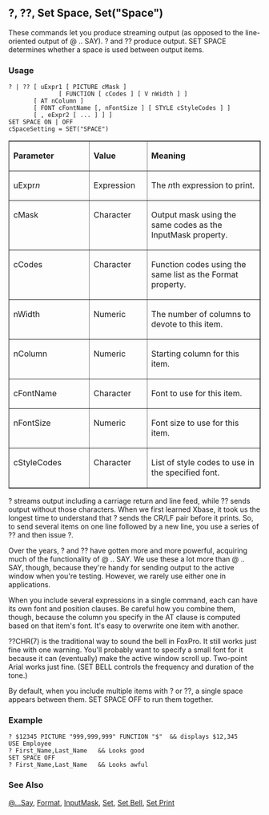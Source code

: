 ## ?, ??, Set Space, Set("Space")

These commands let you produce streaming output (as opposed to the line-oriented output of @ .. SAY). ? and ?? produce output. SET SPACE determines whether a space is used between output items.

### Usage

```foxpro
? | ?? [ uExpr1 [ PICTURE cMask ]
              [ FUNCTION [ cCodes ] [ V nWidth ] ]
       [ AT nColumn ]
       [ FONT cFontName [, nFontSize ] [ STYLE cStyleCodes ] ]
       [ , eExpr2 [ ... ] ] ]
SET SPACE ON | OFF
cSpaceSetting = SET("SPACE")
```
<table border cellspacing=0 cellpadding=0 width=100%>
<tr>
  <td width=32% valign=top>
  <p><b>Parameter</b></p>
  </td>
  <td width=23% valign=top>
  <p><b>Value</b></p>
  </td>
  <td width=45% valign=top>
  <p><b>Meaning</b></p>
  </td>
 </tr>
<tr>
  <td width=32% valign=top>
  <p>uExpr<i>n</i></p>
  </td>
  <td width=23% valign=top>
  <p>Expression</p>
  </td>
  <td width=45% valign=top>
  <p>The <i>n</i>th expression to print.</p>
  </td>
 </tr>
<tr>
  <td width=32% valign=top>
  <p>cMask</p>
  </td>
  <td width=23% valign=top>
  <p>Character</p>
  </td>
  <td width=45% valign=top>
  <p>Output mask using the same codes as the InputMask property.</p>
  </td>
 </tr>
<tr>
  <td width=32% valign=top>
  <p>cCodes</p>
  </td>
  <td width=23% valign=top>
  <p>Character</p>
  </td>
  <td width=45% valign=top>
  <p>Function codes using the same list as the Format property.</p>
  </td>
 </tr>
<tr>
  <td width=32% valign=top>
  <p>nWidth</p>
  </td>
  <td width=23% valign=top>
  <p>Numeric</p>
  </td>
  <td width=45% valign=top>
  <p>The number of columns to devote to this item. </p>
  </td>
 </tr>
<tr>
  <td width=32% valign=top>
  <p>nColumn</p>
  </td>
  <td width=23% valign=top>
  <p>Numeric</p>
  </td>
  <td width=45% valign=top>
  <p>Starting column for this item.</p>
  </td>
 </tr>
<tr>
  <td width=32% valign=top>
  <p>cFontName</p>
  </td>
  <td width=23% valign=top>
  <p>Character</p>
  </td>
  <td width=45% valign=top>
  <p>Font to use for this item.</p>
  </td>
 </tr>
<tr>
  <td width=32% valign=top>
  <p>nFontSize</p>
  </td>
  <td width=23% valign=top>
  <p>Numeric</p>
  </td>
  <td width=45% valign=top>
  <p>Font size to use for this item.</p>
  </td>
 </tr>
<tr>
  <td width=32% valign=top>
  <p>cStyleCodes</p>
  </td>
  <td width=23% valign=top>
  <p>Character</p>
  </td>
  <td width=45% valign=top>
  <p>List of style codes to use in the specified font.</p>
  </td>
 </tr>
</table>

? streams output including a carriage return and line feed, while ?? sends output without those characters. When we first learned Xbase, it took us the longest time to understand that ? sends the CR/LF pair before it prints. So, to send several items on one line followed by a new line, you use a series of ?? and then issue ?. 

Over the years, ? and ?? have gotten more and more powerful, acquiring much of the functionality of @ .. SAY. We use these a lot more than @ .. SAY, though, because they're handy for sending output to the active window when you're testing. However, we rarely use either one in applications.

When you include several expressions in a single command, each can have its own font and position clauses. Be careful how you combine them, though, because the column you specify in the AT clause is computed based on that item's font. It's easy to overwrite one item with another.

??CHR(7) is the traditional way to sound the bell in FoxPro. It still works just fine with one warning. You'll probably want to specify a small font for it because it can (eventually) make the active window scroll up. Two-point Arial works just fine. (SET BELL controls the frequency and duration of the tone.)

By default, when you include multiple items with ? or ??, a single space appears between them. SET SPACE OFF to run them together.

### Example

```foxpro
? $12345 PICTURE "999,999,999" FUNCTION "$"  && displays $12,345
USE Employee
? First_Name,Last_Name   && Looks good
SET SPACE OFF
? First_Name,Last_Name   && Looks awful
```
### See Also

[@...Say](s4g175.md), [Format](s4g312.md), [InputMask](s4g311.md), [Set](s4g126.md), [Set Bell](s4g127.md), [Set Print](s4g146.md)